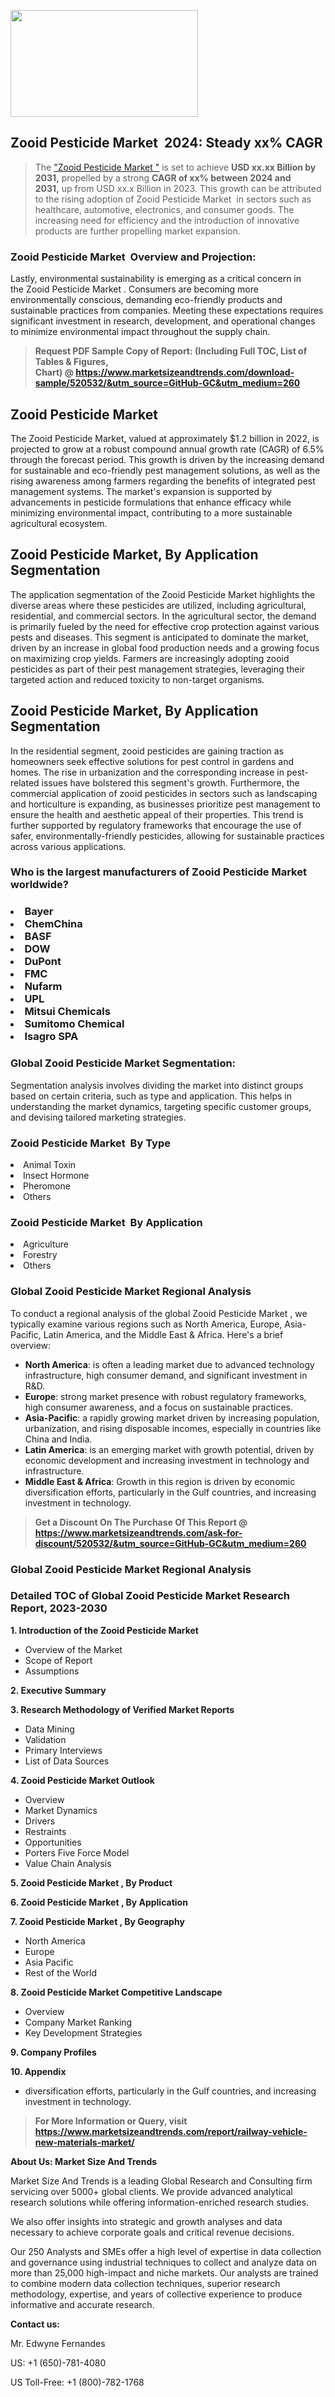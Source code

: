 <p><img class="alignnone size-medium wp-image-20088" src="https://ffe5etoiles.com/wp-content/uploads/2024/12/MST1-300x171.png" alt="" width="300" height="171" /></p><h2 id="ember46" class="ember-view reader-text-block__heading-2">Zooid Pesticide Market &nbsp;2024: Steady&nbsp;xx% CAGR</h2><blockquote id="ember47" class="ember-view reader-text-block__blockquote">The&nbsp;<a class="app-aware-link " href="https://www.marketsizeandtrends.com/download-sample/520532/&utm_source=GitHub-GC&utm_medium=260" target="_blank" data-test-app-aware-link="">"Zooid Pesticide Market "</a>&nbsp;is set to achieve&nbsp;<strong>USD&nbsp;xx.xx&nbsp;Billion by 2031,</strong>&nbsp;propelled by a strong&nbsp;<strong>CAGR of&nbsp;xx% between 2024 and 2031,</strong>&nbsp;up from USD xx.x Billion in 2023. This growth can be attributed to the rising adoption of&nbsp;Zooid Pesticide Market &nbsp;in sectors such as healthcare, automotive, electronics, and consumer goods. The increasing need for efficiency and the introduction of innovative products are further propelling market expansion.</blockquote><h3 id="ember48" class="ember-view reader-text-block__heading-3">Zooid Pesticide Market &nbsp;Overview and Projection:</h3><p id="ember49" class="ember-view reader-text-block__paragraph">Lastly, environmental sustainability is emerging as a critical concern in the&nbsp;Zooid Pesticide Market . Consumers are becoming more environmentally conscious, demanding eco-friendly products and sustainable practices from companies. Meeting these expectations requires significant investment in research, development, and operational changes to minimize environmental impact throughout the supply chain.</p><blockquote id="ember50" class="ember-view reader-text-block__blockquote"><strong>Request PDF Sample Copy of Report: (Including Full TOC, List of Tables &amp; Figures, Chart)&nbsp;@&nbsp;<strong><a href="https://www.marketsizeandtrends.com/download-sample/520532/&utm_source=GitHub-GC&utm_medium=260" target="_blank">https://www.marketsizeandtrends.com/download-sample/520532/&utm_source=GitHub-GC&utm_medium=260</a></strong></strong></blockquote><h3 class=""> <h2>Zooid Pesticide Market</h2><p>The Zooid Pesticide Market, valued at approximately $1.2 billion in 2022, is projected to grow at a robust compound annual growth rate (CAGR) of 6.5% through the forecast period. This growth is driven by the increasing demand for sustainable and eco-friendly pest management solutions, as well as the rising awareness among farmers regarding the benefits of integrated pest management systems. The market's expansion is supported by advancements in pesticide formulations that enhance efficacy while minimizing environmental impact, contributing to a more sustainable agricultural ecosystem.</p><h2>Zooid Pesticide Market, By Application Segmentation</h2><p>The application segmentation of the Zooid Pesticide Market highlights the diverse areas where these pesticides are utilized, including agricultural, residential, and commercial sectors. In the agricultural sector, the demand is primarily fueled by the need for effective crop protection against various pests and diseases. This segment is anticipated to dominate the market, driven by an increase in global food production needs and a growing focus on maximizing crop yields. Farmers are increasingly adopting zooid pesticides as part of their pest management strategies, leveraging their targeted action and reduced toxicity to non-target organisms.</p><h2>Zooid Pesticide Market, By Application Segmentation</h2><p>In the residential segment, zooid pesticides are gaining traction as homeowners seek effective solutions for pest control in gardens and homes. The rise in urbanization and the corresponding increase in pest-related issues have bolstered this segment's growth. Furthermore, the commercial application of zooid pesticides in sectors such as landscaping and horticulture is expanding, as businesses prioritize pest management to ensure the health and aesthetic appeal of their properties. This trend is further supported by regulatory frameworks that encourage the use of safer, environmentally-friendly pesticides, allowing for sustainable practices across various applications.</p></h3><h3 id="" class="">Who is the largest manufacturers of&nbsp;Zooid Pesticide Market worldwide?</h3><h3 class=""></Li><Li>Bayer</Li><Li> ChemChina</Li><Li> BASF</Li><Li> DOW</Li><Li> DuPont</Li><Li> FMC</Li><Li> Nufarm</Li><Li> UPL</Li><Li> Mitsui Chemicals</Li><Li> Sumitomo Chemical</Li><Li> Isagro SPA</h3><h3 id="ember53" class="ember-view reader-text-block__heading-3">Global&nbsp;Zooid Pesticide Market Segmentation:</h3><p id="ember54" class="ember-view reader-text-block__paragraph">Segmentation analysis involves dividing the market into distinct groups based on certain criteria, such as type and application. This helps in understanding the market dynamics, targeting specific customer groups, and devising tailored marketing strategies.</p><h3 id="" class="">Zooid Pesticide Market &nbsp;By Type</h3><p></Li><Li>Animal Toxin</Li><Li> Insect Hormone</Li><Li> Pheromone</Li><Li> Others</p><h3 id="" class="">Zooid Pesticide Market &nbsp;By Application</h3><p class=""></Li><Li>Agriculture</Li><Li> Forestry</Li><Li> Others</p><h3 id="ember62" class="ember-view reader-text-block__heading-3">Global Zooid Pesticide Market Regional Analysis</h3><p id="ember63" class="ember-view reader-text-block__paragraph">To conduct a regional analysis of the global Zooid Pesticide Market , we typically examine various regions such as North America, Europe, Asia-Pacific, Latin America, and the Middle East &amp; Africa. Here's a brief overview:</p><ul><li><strong>North America</strong>: is often a leading market due to advanced technology infrastructure, high consumer demand, and significant investment in R&amp;D.</li><li><strong>Europe</strong>: strong market presence with robust regulatory frameworks, high consumer awareness, and a focus on sustainable practices.</li><li><strong>Asia-Pacific</strong>: a rapidly growing market driven by increasing population, urbanization, and rising disposable incomes, especially in countries like China and India.</li><li><strong>Latin America</strong>: is an emerging market with growth potential, driven by economic development and increasing investment in technology and infrastructure.</li><li><strong>Middle East &amp; Africa</strong>: Growth in this region is driven by economic diversification efforts, particularly in the Gulf countries, and increasing investment in technology.</li></ul><blockquote id="ember61" class="ember-view reader-text-block__blockquote"><strong>Get a Discount On The Purchase Of This Report @ <strong><a href="https://html-cleaner.com/" target="">https://www.marketsizeandtrends.com/ask-for-discount/520532/&utm_source=GitHub-GC&utm_medium=260</a></strong></strong></blockquote><h3 id="ember62" class="ember-view reader-text-block__heading-3">Global Zooid Pesticide Market Regional Analysis</h3><h3 id="" class="">Detailed TOC of Global Zooid Pesticide Market Research Report, 2023-2030</h3><p id="" class=""><strong>1. Introduction of the Zooid Pesticide Market </strong></p><ul><li>Overview of the Market</li><li>Scope of Report</li><li>Assumptions</li></ul><p id="" class=""><strong>2. Executive Summary</strong></p><p id="" class=""><strong>3. Research Methodology of Verified Market Reports</strong></p><ul><li>Data Mining</li><li>Validation</li><li>Primary Interviews</li><li>List of Data Sources</li></ul><p id="" class=""><strong>4. Zooid Pesticide Market Outlook</strong></p><ul><li>Overview</li><li>Market Dynamics</li><li>Drivers</li><li>Restraints</li><li>Opportunities</li><li>Porters Five Force Model</li><li>Value Chain Analysis</li></ul><p id="" class=""><strong>5. Zooid Pesticide Market , By Product</strong></p><p id="" class=""><strong>6. Zooid Pesticide Market , By Application</strong></p><p id="" class=""><strong>7. Zooid Pesticide Market , By Geography</strong></p><ul><li>North America</li><li>Europe</li><li>Asia Pacific</li><li>Rest of the World</li></ul><p id="" class=""><strong>8. Zooid Pesticide Market Competitive Landscape</strong></p><ul><li>Overview</li><li>Company Market Ranking</li><li>Key Development Strategies</li></ul><p id="" class=""><strong>9. Company Profiles</strong></p><p id="" class=""><strong>10. Appendix</strong></p><ul><li>diversification efforts, particularly in the Gulf countries, and increasing investment in technology.</li></ul><blockquote id="ember65" class="ember-view reader-text-block__blockquote"><strong>For More Information or Query, visit <strong><strong><a href="https://html-cleaner.com/" target="">https://www.marketsizeandtrends.com/report/railway-vehicle-new-materials-market/</a></strong></strong></strong></blockquote><p id="" class=""><strong>About Us: Market Size And Trends</strong></p><p id="" class="">Market Size And Trends is a leading Global Research and Consulting firm servicing over 5000+ global clients. We provide advanced analytical research solutions while offering information-enriched research studies.</p><p id="" class="">We also offer insights into strategic and growth analyses and data necessary to achieve corporate goals and critical revenue decisions.</p><p id="" class="">Our 250 Analysts and SMEs offer a high level of expertise in data collection and governance using industrial techniques to collect and analyze data on more than 25,000 high-impact and niche markets. Our analysts are trained to combine modern data collection techniques, superior research methodology, expertise, and years of collective experience to produce informative and accurate research.</p><p id="" class=""><strong>Contact us:</strong></p><p id="" class="">Mr. Edwyne Fernandes</p><p id="" class="">US: +1 (650)-781-4080</p><p id="" class="">US Toll-Free: +1 (800)-782-1768</p>
